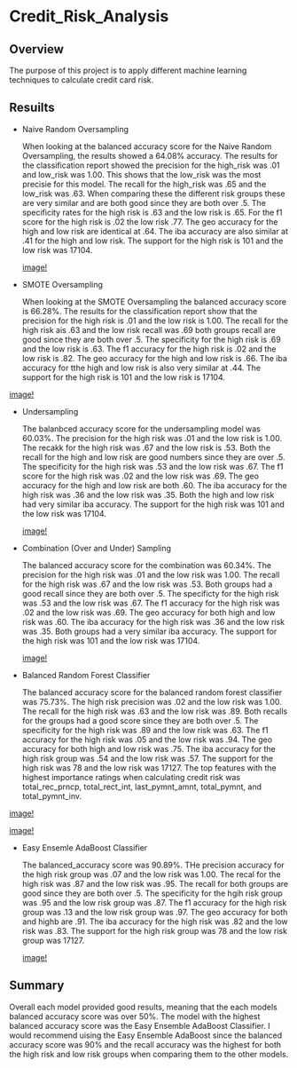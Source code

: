# Credit_Risk_Analysis

## Overview 

The purpose of this project is to apply different machine learning techniques to calculate credit card risk. 

## Resuilts

- Naive Random Oversampling

  When looking at the balanced accuracy score for the Naive Random Oversampling, the results showed a 64.08% accuracy. The results for the classification report showed the precision for the high_risk was .01 and low_risk was 1.00. This shows that the low_risk was the most precisie for this model. The recall for the high_risk was .65 and the low_risk was .63. When comparing these the different risk groups these are very similar and are both good since they are both over .5. The specificity rates for the high risk is .63 and the low risk is .65. For the f1 score for the high risk is .02 the low risk .77. The geo accuracy for the high and low risk are identical at .64. The iba accuracy are also similar at .41 for the high and low risk. The support for the high risk is 101 and the low risk was 17104. 
  
  [image!](https://github.com/ducluu27/Credit_Risk_Analysis/blob/main/Resources/Native%20Oversampling.png)
  
-  SMOTE Oversampling

   When looking at the SMOTE Oversampling the balanced accuracy score is 66.28%. The results for the classification report show that the precision for the high risk is .01 and the low risk is 1.00. The recall for the high risk ais .63 and the low risk recall was .69 both groups recall are good since they are both over .5. The specificity for the high risk is .69 and the low risk is .63. The f1 accuracy for the high risk is .02 and the low risk is .82. The geo accuracy for the high and low risk is .66. The iba accuracy for tthe high and low risk is also very similar at .44. The support for the high risk is 101 and the low risk is 17104.
  
  [image!](https://github.com/ducluu27/Credit_Risk_Analysis/blob/main/Resources/Smote%20Oversampling.png)
  
- Undersampling
 
   The balanbced accuracy score for the undersampling model was 60.03%. The precision for the high risk was .01 and the low risk is 1.00. The recakk for the high risk was .67 and the low risk is .53. Both the recall for the high and low risk are good numbers since they are over .5. The specificity for the high risk was .53 and the low risk was .67. The f1 score for the high risk was .02 and the low risk was .69. The geo accuracy for the high and low risk are both .60. The iba accuracy for the high risk was .36 and the low risk was .35. Both the high and low risk had very similar iba accuracy. The support for the high risk was 101 and the low risk was 17104.
  
    [image!](https://github.com/ducluu27/Credit_Risk_Analysis/blob/main/Resources/Undersampling.png)
  
 - Combination (Over and Under) Sampling
 
   The balanced accuracy score for the combination was 60.34%. The precision for the high risk was .01 and the low risk was 1.00. The recall for the high risk was .67 and the low risk was .53. Both groups had a good recall since they are both over .5. The specificty for the high risk was .53 and the low risk was .67. The f1 accuracy for the high risk was .02 and the low risk was .69. The geo accuracy for both high and low risk was .60. The iba accuracy for the high risk was .36 and the low risk was .35. Both groups had a very similar iba accuracy. The support for the high risk was 101 and the low risk was 17104.
   
   [image!](https://github.com/ducluu27/Credit_Risk_Analysis/blob/main/Resources/Combination.png)
   
 -  Balanced Random Forest Classifier
   
    The balanced accuracy score for the balanced random forest classifier was 75.73%. The high risk precision was .02 and the low risk was 1.00. The recall for the high risk was .63 and the low risk was .89. Both recalls for the groups had a good score since they are both over .5. The specificity for the high risk was .89 and the low risk was .63. The f1 accuracy for the high risk was .05 and the low risk was .94. The geo accuracy for both high and low risk was .75. The iba accuracy for the high risk group was .54 and the low risk was .57. The support for the high risk was 78 and the low risk was 17127. The top features with the highest importance ratings when calculating credit risk was total_rec_prncp, total_rect_int, last_pymnt_amnt, total_pymnt, and total_pymnt_inv.
   
   [image!](https://github.com/ducluu27/Credit_Risk_Analysis/blob/main/Resources/Random%20Forest.png)
   
   [image!](https://github.com/ducluu27/Credit_Risk_Analysis/blob/main/Resources/Rankings.png)
 
 -  Easy Ensemle AdaBoost Classifier
    
    The balanced_accuracy score was 90.89%. THe precision accuracy for the high risk group was .07 and the low risk was 1.00. The recal for the high risk was .87 and the low risk was .95. The recall for both groups are good since they are both over .5. The specificity for the hgih risk group was .95 and the low risk group was .87. The f1 accuracy for the high risk group was .13 and the low risk group was .97. The geo accuracy for both and highb are .91. The iba accuracy for the high risk was .82 and the low risk was .83. The support for the high risk group was 78 and the low risk group was 17127. 
    
    [image!](https://github.com/ducluu27/Credit_Risk_Analysis/blob/main/Resources/EasyAdaBoost.png)
    
## Summary

Overall each model provided good results, meaning that the each models balanced accuracy score was over 50%. The model with the highest balanced accuracy score was the Easy Ensemble AdaBoost Classifier. I would recommend uising the Easy Ensemble AdaBoost since the balanced accuracy score was 90% and the recall accuracy was the highest for both the high risk and low risk groups when comparing them to the other models.
